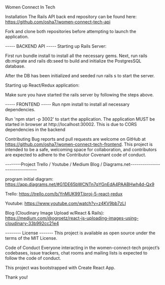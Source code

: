 Women Connect In Tech

Installation
The Rails API back end repository can be found here: https://github.com/osha7/women-connect-tech-api

Fork and clone both repositories before attempting to launch the application.

----- BACKEND API -----
Starting up Rails Server:

First run bundle install to install all the necessary gems. 
Next, run rails db:migrate and rails db:seed to build and initialize the PostgresSQL database.

After the DB has been initialized and seeded run rails s to start the server.

Starting up React/Redux application:

Make sure you have started the rails server by following the steps above.

----- FRONTEND -----
Run npm install to install all necessary dependencies. 

Run 'npm start -p 3002' to start the application. The application MUST be started in browser at http://localhost:30002.  This is due to CORS dependencies in the backend

Contributing
Bug reports and pull requests are welcome on GitHub at https://github.com/osha7/women-connect-tech-frontend. This project is intended to be a safe, welcoming space for collaboration, and contributors are expected to adhere to the Contributor Covenant code of conduct.

--------Project Trello / Youtube / Medium Blog / Diagrams.net-------------------------------

program initial diagram:
https://app.diagrams.net/#G1DE65bWCNTn7qYGnEdA4PAABHwh4d-Qx9

Trello:
https://trello.com/b/YnMUK99T/proj-5-react-redux

Youtube:
https://www.youtube.com/watch?v=z4KV9bb7zLI

Blog (Cloudinary Image Upload w/React & Rails):
https://medium.com/@ogroetz/react-js-uploading-images-using-cloudinary-33b992cc21e4

-------- License -------
This project is available as open source under the terms of the MIT License.

Code of Conduct
Everyone interacting in the women-connect-tech project’s codebases, issue trackers, chat rooms and mailing lists is expected to follow the code of conduct.

This project was bootstrapped with Create React App.

Thank you!